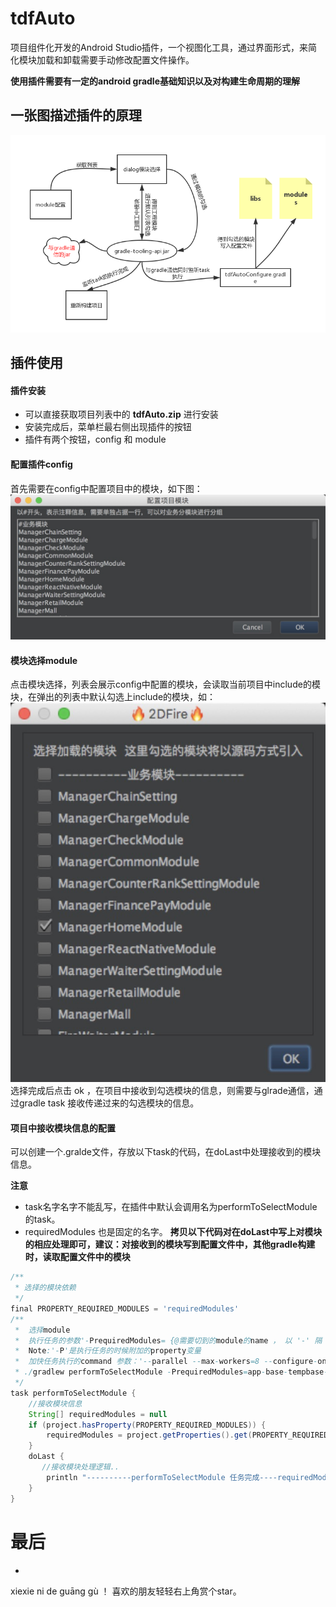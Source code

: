 # tdfAuto
项目组件化开发的Android Studio插件，一个视图化工具，通过界面形式，来简化模块加载和卸载需要手动修改配置文件操作。

**使用插件需要有一定的android gradle基础知识以及对构建生命周期的理解**


## 一张图描述插件的原理
![Alt text](png/img18.png)

## 插件使用

#### 插件安装
* 可以直接获取项目列表中的 **tdfAuto.zip** 进行安装
* 安装完成后，菜单栏最右侧出现插件的按钮
* 插件有两个按钮，config 和 module 

#### 配置插件config
首先需要在config中配置项目中的模块，如下图：
![Alt text](png/img7.jpg)

#### 模块选择module
点击模块选择，列表会展示config中配置的模块，会读取当前项目中include的模块，在弹出的列表中默认勾选上include的模块，如：
![Alt text](png/img8.jpg)
选择完成后点击 ok ，在项目中接收到勾选模块的信息，则需要与glrade通信，通过gradle task 接收传递过来的勾选模块的信息。

#### 项目中接收模块信息的配置
可以创建一个.gralde文件，存放以下task的代码，在doLast中处理接收到的模块信息。

**注意**
* task名字名字不能乱写，在插件中默认会调用名为performToSelectModule的task。
* requiredModules 也是固定的名字。
**拷贝以下代码对在doLast中写上对模块的相应处理即可，建议：对接收到的模块写到配置文件中，其他gradle构建时，读取配置文件中的模块**

```groovy
/**
 * 选择的模块依赖
 */
final PROPERTY_REQUIRED_MODULES = 'requiredModules'
/**
 *  选择module
 *  执行任务的参数'-PrequiredModules= {@需要切到的module的name ， 以 '-' 隔 开}
 *  Note:'-P'是执行任务的时候附加的property变量
 *  加快任务执行的command 参数：'--parallel --max-workers=8 --configure-on-demand --offline'
 * ./gradlew performToSelectModule -PrequiredModules=app-base-tempbase-manager.app --parallel --max-workers=8 --configure-on-demand --offline
 */
task performToSelectModule {
    //接收模块信息
    String[] requiredModules = null
    if (project.hasProperty(PROPERTY_REQUIRED_MODULES)) {
        requiredModules = project.getProperties().get(PROPERTY_REQUIRED_MODULES).split('-')
    }
    doLast {
       //接收模块处理逻辑..
        println "----------performToSelectModule 任务完成----requiredModules=${requiredModules}----------"
    }
}

```


# 最后

-
xiexie ni de guāng gù ！ 喜欢的朋友轻轻右上角赏个star。









